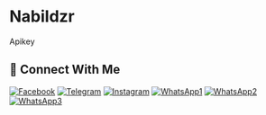 # Nabildzr
Apikey
## &#x1F919; Connect With Me
[![Facebook](https://img.shields.io/badge/Facebook-%234267B2.svg?&style=for-the-badge&logo=facebook&logoColor=white)](https://facebook.com/nabildzr)
[![Telegram](https://img.shields.io/badge/Telegram-%230088cc.svg?&style=for-the-badge&logo=telegram&logoColor=white)](https://t.me/nabildzr)
[![Instagram](https://img.shields.io/badge/Instagram-E4405F?style=for-the-badge&logo=instagram&logoColor=white)](https://instagram.com/nabildzr)
[![WhatsApp1](https://img.shields.io/badge/WhatsApp-25D366?style=for-the-badge&logo=whatsapp&logoColor=white)](https://wa.me/6287814037811)
[![WhatsApp2](https://img.shields.io/badge/WhatsApp-25D366?style=for-the-badge&logo=whatsapp&logoColor=white)](https://wa.me/6287814037812)
[![WhatsApp3](https://img.shields.io/badge/WhatsApp-25D366?style=for-the-badge&logo=whatsapp&logoColor=white)](https://wa.me/6289514847060)
